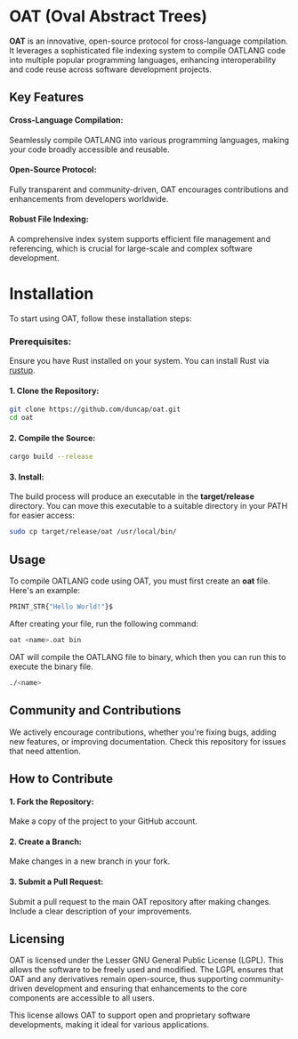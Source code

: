 # OAT (Oval Abstract Trees)
**OAT** is an innovative, open-source protocol for cross-language compilation. It leverages a sophisticated file indexing system to compile OATLANG code into multiple popular programming languages, enhancing interoperability and code reuse across software development projects.

## Key Features
####  Cross-Language Compilation: 
Seamlessly compile OATLANG into various programming languages, making your code broadly accessible and reusable.

#### Open-Source Protocol: 
Fully transparent and community-driven, OAT encourages contributions and enhancements from developers worldwide.

#### Robust File Indexing: 
A comprehensive index system supports efficient file management and referencing, which is crucial for large-scale and complex software development.

# Installation
To start using OAT, follow these installation steps:

### Prerequisites:
Ensure you have Rust installed on your system. You can install Rust via [rustup](https://rustup.rs/).

#### 1. Clone the Repository:
```bash
git clone https://github.com/duncap/oat.git
cd oat
```

#### 2. Compile the Source:
```bash
cargo build --release
```

#### 3. Install:
The build process will produce an executable in the **target/release** directory. You can move this executable to a suitable directory in your PATH for easier access:
```bash
sudo cp target/release/oat /usr/local/bin/
```
## Usage
To compile OATLANG code using OAT, you must first create an **oat** file. Here's an example:
```javascript
PRINT_STR{"Hello World!"}$
```

After creating your file, run the following command:
```bash
oat <name>.oat bin
```
OAT will compile the OATLANG file to binary, which then you can run this to execute the binary file.

```bash
./<name>
```

## Community and Contributions
We actively encourage contributions, whether you're fixing bugs, adding new features, or improving documentation. Check this repository for issues that need attention.

## How to Contribute
#### 1. Fork the Repository: 
Make a copy of the project to your GitHub account.
#### 2. Create a Branch: 
Make changes in a new branch in your fork.
#### 3. Submit a Pull Request: 
Submit a pull request to the main OAT repository after making changes. Include a clear description of your improvements.

## Licensing
OAT is licensed under the Lesser GNU General Public License (LGPL). This allows the software to be freely used and modified. The LGPL ensures that OAT and any derivatives remain open-source, thus supporting community-driven development and ensuring that enhancements to the core components are accessible to all users.

This license allows OAT to support open and proprietary software developments, making it ideal for various applications.
